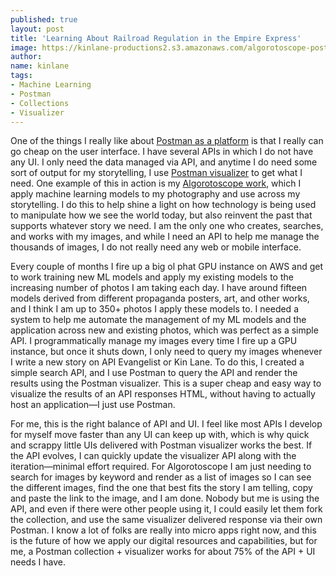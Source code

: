 ```yaml
---
published: true
layout: post
title: 'Learning About Railroad Regulation in the Empire Express'
image: https://kinlane-productions2.s3.amazonaws.com/algorotoscope-postman-collection-visualizer.png
author:
name: kinlane
tags:
- Machine Learning
- Postman
- Collections
- Visualizer
---
```

One of the things I really like about [Postman as a platform](https://www.postman.com/) is that I really can go cheap on the user interface. I have several APIs in which I do not have any UI. I only need the data managed via API, and anytime I do need some sort of output for my storytelling, I use [Postman visualizer](https://learning.postman.com/docs/sending-requests/visualizer/) to get what I need. One example of this in action is my [Algorotoscope work](https://algorithmic.rotoscope.work/), which I apply machine learning models to my photography and use across my storytelling. I do this to help shine a light on how technology is being used to manipulate how we see the world today, but also reinvent the past that supports whatever story we need. I am the only one who creates, searches, and works with my images, and while I need an API to help me manage the thousands of images, I do not really need any web or mobile interface.

Every couple of months I fire up a big ol phat GPU instance on AWS and get to work training new ML models and apply my existing models to the increasing number of photos I am taking each day. I have around fifteen models derived from different propaganda posters, art, and other works, and I think I am up to 350+ photos I apply these models to. I needed a system to help me automate the management of my ML models and the application across new and existing photos, which was perfect as a simple API. I programmatically manage my images every time I fire up a GPU instance, but once it shuts down, I only need to query my images whenever I write a new story on API Evangelist or Kin Lane. To do this, I created a simple search API, and I use Postman to query the API and render the results using the Postman visualizer. This is a super cheap and easy way to visualize the results of an API responses HTML, without having to actually host an application—I just use Postman.

For me, this is the right balance of API and UI. I feel like most APIs I develop for myself move faster than any UI can keep up with, which is why quick and scrappy little UIs delivered with Postman visualizer works the best. If the API evolves, I can quickly update the visualizer API along with the iteration—minimal effort required. For Algorotoscope I am just needing to search for images by keyword and render as a list of images so I can see the different images, find the one that best fits the story I am telling, copy and paste the link to the image, and I am done. Nobody but me is using the API, and even if there were other people using it, I could easily let them fork the collection, and use the same visualizer delivered response via their own Postman. I know a lot of folks are really into micro apps right now, and this is the future of how we apply our digital resources and capabilities, but for me, a Postman collection + visualizer works for about 75% of the API + UI needs I have.
